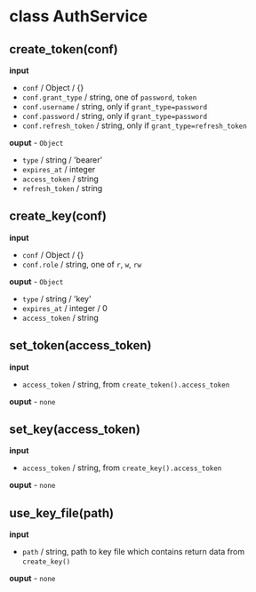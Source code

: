 # class AuthService

## create_token(conf)

**input**

* `conf` / Object / {}
* `conf.grant_type` / string, one of `password`, `token`
* `conf.username` / string, only if `grant_type=password`
* `conf.password` / string, only if `grant_type=password`
* `conf.refresh_token` /  string, only if `grant_type=refresh_token`

**ouput** - `Object`

* `type` / string / 'bearer'
* `expires_at` / integer
* `access_token` / string
* `refresh_token` / string

## create_key(conf)

**input**

* `conf` / Object / {}
* `conf.role` / string, one of `r`, `w`, `rw`

**ouput** - `Object`

* `type` / string / 'key'
* `expires_at` / integer / 0
* `access_token` / string


## set_token(access_token)

**input**

* `access_token` / string, from `create_token().access_token`

**ouput** - `none`

## set_key(access_token)

**input**

* `access_token` / string, from `create_key().access_token`

**ouput** - `none`

## use_key_file(path)

**input**

* `path` / string, path to key file which contains return data from
  `create_key()`

**ouput** - `none`
